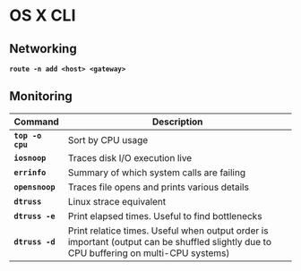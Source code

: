 # OS X CLI

## Networking
**`route -n add <host> <gateway>`**

## Monitoring
Command | Description
------- | ------------
**`top -o cpu`** | Sort by CPU usage
**`iosnoop`** | Traces disk I/O execution live
**`errinfo`** | Summary of which system calls are failing
**`opensnoop`** | Traces file opens and prints various details
**`dtruss`** | Linux strace equivalent
**`dtruss -e`** | Print elapsed times. Useful to find bottlenecks
**`dtruss -d`** | Print relatice times. Useful when output order is important (output can be shuffled slightly due to CPU buffering on multi-CPU systems)
